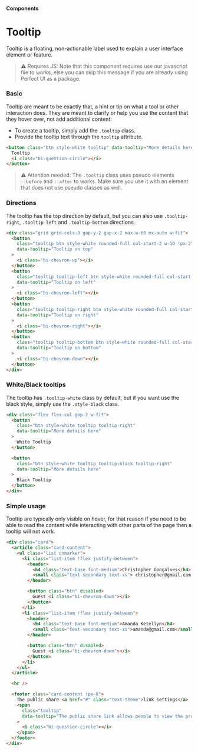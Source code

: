 #### Components

# Tooltip

Tooltip is a floating, non-actionable label used to explain a user interface element or feature.

> ⚠️ Requires JS: Note that this component requires use our javascript file to works, else you can skip this message if you are already using Perfect UI as a package.

### Basic

Tooltip are meant to be exactly that, a hint or tip on what a tool or other interaction does. They are meant to clarify or help you use the content that they hover over, not add additional content:

- To create a tooltip, simply add the `.tooltip` class.
- Provide the tooltip text through the `tooltip` attribute.

```html
<button class="btn style-white tooltip" data-tooltip="More details here">
  Tooltip
  <i class="bi-question-circle"></i>
</button>
```

> ⚠️ Attention needed:
> The `.tooltip` class uses pseudo elements `::before` and `::after` to works. Make sure you use it with an element that does not use pseudo classes as well.

### Directions

The tooltip has the top direction by default, but you can also use `.tooltip-right`, `.tooltip-left` and `.tooltip-bottom` directions.

```html
<div class="grid grid-cols-3 gap-y-2 gap-x-2 max-w-60 mx-auto w-fit">
  <button
    class="tooltip btn style-white rounded-full col-start-2 w-10 !px-2"
    data-tooltip="Tooltip on top"
  >
    <i class="bi-chevron-up"></i>
  </button>
  <button
    class="tooltip tooltip-left btn style-white rounded-full col-start-1 w-10 !px-2"
    data-tooltip="Tooltip on left"
  >
    <i class="bi-chevron-left"></i>
  </button>
  <button
    class="tooltip tooltip-right btn style-white rounded-full col-start-3 w-10 !px-2"
    data-tooltip="Tooltip on right"
  >
    <i class="bi-chevron-right"></i>
  </button>
  <button
    class="tooltip tooltip-bottom btn style-white rounded-full col-start-2 w-10 !px-2"
    data-tooltip="Tooltip on bottom"
  >
    <i class="bi-chevron-down"></i>
  </button>
</div>
```

### White/Black tooltips

The tooltip has `.tooltip-white` class by default, but if you want use the black style, simply use the `.style-black` class.

```html
<div class="flex flex-col gap-2 w-fit">
  <button
    class="btn style-white tooltip tooltip-right"
    data-tooltip="More details here"
  >
    White Tooltip
  </button>

  <button
    class="btn style-white tooltip tooltip-black tooltip-right"
    data-tooltip="More details here"
  >
    Black Tooltip
  </button>
</div>
```

### Simple usage

Tooltip are typically only visible on hover, for that reason if you need to be able to read the content while interacting with other parts of the page then a tooltip will not work.

```html
<div class="card">
  <article class="card-content">
    <ul class="list unmarker">
      <li class="list-item !flex justify-between">
        <header>
          <h4 class="text-base font-medium">Christopher Gonçalves</h4>
          <small class="text-secondary text-xs"> christopher@gmail.com </small>
        </header>

        <button class="btn" disabled>
          Guest <i class="bi-chevron-down"></i>
        </button>
      </li>
      <li class="list-item !flex justify-between">
        <header>
          <h4 class="text-base font-medium">Amanda Ketellyn</h4>
          <small class="text-secondary text-xs">amanda@gmail.com</small>
        </header>

        <button class="btn" disabled>
          Guest <i class="bi-chevron-down"></i>
        </button>
      </li>
    </ul>
  </article>

  <hr />

  <footer class="card-content !px-8">
    The public share <a href="#" class="text-theme">link settings</a>
    <span
      class="tooltip"
      data-tooltip="The public share link allows people to view the project without giving access to full collaboration features."
    >
      <i class="bi-question-circle"></i>
    </span>
  </footer>
</div>
```
